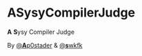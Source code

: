 # ASysyCompilerJudge

**A** **S**ysy Compiler Judge

By [@**A**p0stader](https://github.com/ap0stader) & [@**s**wkfk](https://github.com/swkfk)